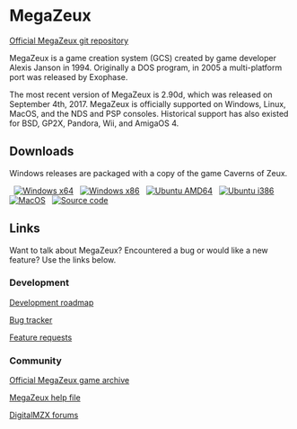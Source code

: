# MegaZeux
[Official MegaZeux git repository](https://github.com/AliceLR/megazeux)

MegaZeux is a game creation system (GCS) created by game developer Alexis Janson in 1994.
Originally a DOS program, in 2005 a multi-platform port was released by Exophase.

The most recent version of MegaZeux is 2.90d, which was released on September 4th, 2017.
MegaZeux is officially supported on Windows, Linux, MacOS, and the NDS and PSP consoles.
Historical support has also existed for BSD, GP2X, Pandora, Wii, and AmigaOS 4.

## Downloads

Windows releases are packaged with a copy of the game Caverns of Zeux.

&nbsp; [![Windows x64 ][arch-w64]][megazeux-w64]
&nbsp; [![Windows x86 ][arch-w32]][megazeux-w32]
&nbsp; [![Ubuntu AMD64][arch-u64]][megazeux-u64]
&nbsp; [![Ubuntu i386 ][arch-u32]][megazeux-u32]
&nbsp; [![MacOS       ][arch-osx]][megazeux-osx]
&nbsp; [![Source code ][arch-src]][megazeux-src]

[arch-w64]: http://vault.digitalmzx.net/css/arch/windows64.png "Windows x64"
[arch-w32]: http://vault.digitalmzx.net/css/arch/windows32.png "Windows x86"
[arch-u64]: http://vault.digitalmzx.net/css/arch/ubuntu64.png  "Ubuntu AMD64"
[arch-u32]: http://vault.digitalmzx.net/css/arch/ubuntu32.png  "Ubuntu i386"
[arch-osx]: http://vault.digitalmzx.net/css/arch/osx.png       "MacOS"
[arch-src]: http://vault.digitalmzx.net/css/arch/src.png       "Source code"

[megazeux-w64]: http://vault.digitalmzx.net/download.php?latest=windows64
[megazeux-w32]: http://vault.digitalmzx.net/download.php?latest=windows32
[megazeux-u64]: http://vault.digitalmzx.net/download.php?latest=ubuntu64
[megazeux-u32]: http://vault.digitalmzx.net/download.php?latest=ubuntu32
[megazeux-osx]: http://vault.digitalmzx.net/download.php?latest=osx
[megazeux-src]: http://vault.digitalmzx.net/download.php?latest=src

## Links

Want to talk about MegaZeux? Encountered a bug or would like a new feature? Use the links below.

### Development

[Development roadmap](http://www.digitalmzx.net/forums/index.php?showtopic=15226)

[Bug tracker](http://www.digitalmzx.net/forums/index.php?app=tracker&showproject=4)

[Feature requests](http://www.digitalmzx.net/forums/index.php?app=tracker&showproject=9)

### Community

[Official MegaZeux game archive](http://vault.digitalmzx.net/)

[MegaZeux help file](http://vault.digitalmzx.net/help.php)

[DigitalMZX forums](http://digitalmzx.net/forums/)
